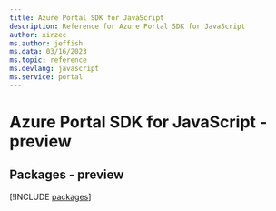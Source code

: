 ```yaml
---
title: Azure Portal SDK for JavaScript
description: Reference for Azure Portal SDK for JavaScript
author: xirzec
ms.author: jeffish
ms.data: 03/16/2023
ms.topic: reference
ms.devlang: javascript
ms.service: portal
---
```

# Azure Portal SDK for JavaScript - preview
## Packages - preview
[!INCLUDE [packages](portal-index.md)]